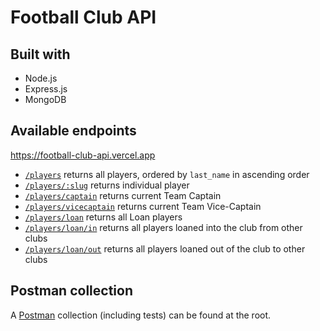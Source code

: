 # Football Club API

## Built with
- Node.js
- Express.js
- MongoDB

## Available endpoints

https://football-club-api.vercel.app

-   [`/players`](https://football-club-api.vercel.app/players) returns all players, ordered by `last_name` in ascending order
-   [`/players/:slug`](https://football-club-api.vercel.app/players/james-collins) returns individual player
-   [`/players/captain`](https://football-club-api.vercel.app/players/captain) returns current Team Captain
-   [`/players/vicecaptain`](https://football-club-api.vercel.app/players/vicecaptain) returns current Team Vice-Captain
-   [`/players/loan`](https://football-club-api.vercel.app/players/loan) returns all Loan players
-   [`/players/loan/in`](https://football-club-api.vercel.app/players/loan/in) returns all players loaned into the club from other clubs
-   [`/players/loan/out`](https://football-club-api.vercel.app/players/loan/out) returns all players loaned out of the club to other clubs

## Postman collection

A [Postman](https://www.postman.com/) collection (including tests) can be found at the root.
